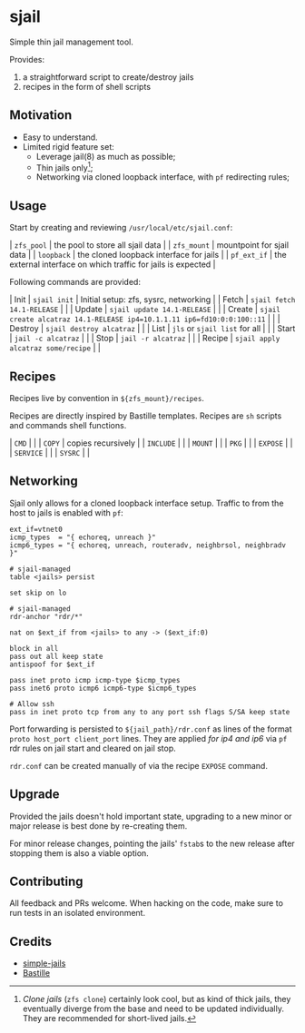 # sjail

Simple thin jail management tool.

Provides:

1. a straightforward script to create/destroy jails
2. recipes in the form of shell scripts

## Motivation

- Easy to understand.
- Limited rigid feature set:
  - Leverage jail(8) as much as possible;
  - Thin jails only[^1];
  - Networking via cloned loopback interface, with `pf` redirecting rules;

## Usage

Start by creating and reviewing `/usr/local/etc/sjail.conf`:

| `zfs_pool`  | the pool to store all sjail data                              |
| `zfs_mount` | mountpoint for sjail data                                     |
| `loopback`  | the cloned loopback interface for jails                       |
| `pf_ext_if` | the external interface on which traffic for jails is expected |

Following commands are provided:

| Init    | `sjail init`                                                            | Initial setup: zfs, sysrc, networking |
| Fetch   | `sjail fetch 14.1-RELEASE`                                              |                                       |
| Update  | `sjail update 14.1-RELEASE`                                             |                                       |
| Create  | `sjail create alcatraz 14.1-RELEASE ip4=10.1.1.11 ip6=fd10:0:0:100::11` |                                       |
| Destroy | `sjail destroy alcatraz`                                                |                                       |
| List    | `jls` or `sjail list` for all                                           |                                       |
| Start   | `jail -c alcatraz`                                                      |                                       |
| Stop    | `jail -r alcatraz`                                                      |                                       |
| Recipe  | `sjail apply alcatraz some/recipe`                                      |                                       |

## Recipes

Recipes live by convention in `${zfs_mount}/recipes`.

Recipes are directly inspired by Bastille templates. Recipes are `sh` scripts
and commands shell functions.

| `CMD`     |                    |
| `COPY`    | copies recursively |
| `INCLUDE` |                    |
| `MOUNT`   |                    |
| `PKG`     |                    |
| `EXPOSE`  |                    |
| `SERVICE` |                    |
| `SYSRC`   |                    |

## Networking

Sjail only allows for a cloned loopback interface setup. Traffic to from the
host to jails is enabled with `pf`:

```
ext_if=vtnet0
icmp_types  = "{ echoreq, unreach }"
icmp6_types = "{ echoreq, unreach, routeradv, neighbrsol, neighbradv }"

# sjail-managed
table <jails> persist

set skip on lo

# sjail-managed
rdr-anchor "rdr/*"

nat on $ext_if from <jails> to any -> ($ext_if:0)

block in all
pass out all keep state
antispoof for $ext_if

pass inet proto icmp icmp-type $icmp_types
pass inet6 proto icmp6 icmp6-type $icmp6_types

# Allow ssh
pass in inet proto tcp from any to any port ssh flags S/SA keep state
```

Port forwarding is persisted to `${jail_path}/rdr.conf` as lines of the format
`proto host_port client_port` lines. They are applied *for ip4 and ip6* via
`pf` rdr rules on jail start and cleared on jail stop.

`rdr.conf` can be created manually of via the recipe `EXPOSE` command.

## Upgrade

Provided the jails doesn't hold important state, upgrading to a new minor or
major release is best done by re-creating them.

For minor release changes, pointing the jails' `fstab`s to the new release
after stopping them is also a viable option.

## Contributing

All feedback and PRs welcome. When hacking on the code, make sure to run tests
in an isolated environment.

## Credits

- [simple-jails](https://github.com/jpdasma/simple-jails)
- [Bastille](https://github.com/bastilleBSD/bastille)

[^1]: *Clone jails* (`zfs clone`) certainly look cool, but as kind of thick
    jails, they eventually diverge from the base and need to be updated
    individually. They are recommended for short-lived jails.
